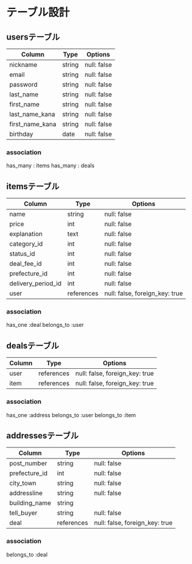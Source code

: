 # テーブル設計

## usersテーブル
| Column           | Type   | Options     |
| ---------------- | ------ | ----------- |
| nickname         | string | null: false |
| email            | string | null: false |
| password         | string | null: false |
| last_name        | string | null: false |
| first_name       | string | null: false |
| last_name_kana   | string | null: false |
| first_name_kana  | string | null: false |
| birthday         | date   | null: false |

### association
has_many : items
has_many : deals

## itemsテーブル

| Column             | Type       | Options                        |
| ------------------ | ---------- | ------------------------------ |
| name               | string     | null: false                    |
| price              | int        | null: false                    |
| explanation        | text       | null: false                    |
| category_id        | int        | null: false                    |
| status_id          | int        | null: false                    |
| deal_fee_id        | int        | null: false                    |
| prefecture_id      | int        | null: false                    |
| delivery_period_id | int        | null: false                    |
| user               | references | null: false, foreign_key: true |

### association
has_one    :deal
belongs_to :user

## dealsテーブル

| Column     | Type       | Options                        |
| ---------- | ---------- | ------------------------------ |
| user       | references | null: false, foreign_key: true |
| item       | references | null: false, foreign_key: true |

### association
has_one    :address
belongs_to :user
belongs_to :item

## addressesテーブル

| Column          | Type       | Options                        |
| --------------- | ---------- | ------------------------------ |
| post_number     | string     | null: false                    |
| prefecture_id   | int        | null: false                    |
| city_town       | string     | null: false                    |
| addressline     | string     | null: false                    |
| building_name   | string     |                                |
| tell_buyer      | string     | null: false                    |
| deal            | references | null: false, foreign_key: true |


### association
belongs_to :deal
